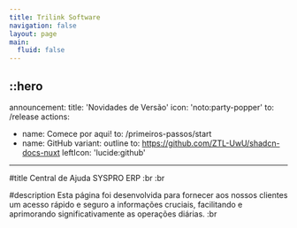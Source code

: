 ```yaml
---
title: Trilink Software
navigation: false
layout: page
main:
  fluid: false
---
```


::hero
---
announcement:
  title: 'Novidades de Versão'
  icon: 'noto:party-popper'
  to: /release
actions:
  - name: Comece por aqui!
    to: /primeiros-passos/start
  - name: GitHub
    variant: outline
    to: https://github.com/ZTL-UwU/shadcn-docs-nuxt
    leftIcon: 'lucide:github'
---

#title
Central de Ajuda SYSPRO ERP
:br
:br

#description
Esta página foi desenvolvida para fornecer aos nossos clientes um acesso rápido e seguro a informações cruciais, facilitando e aprimorando significativamente as operações diárias.
:br
